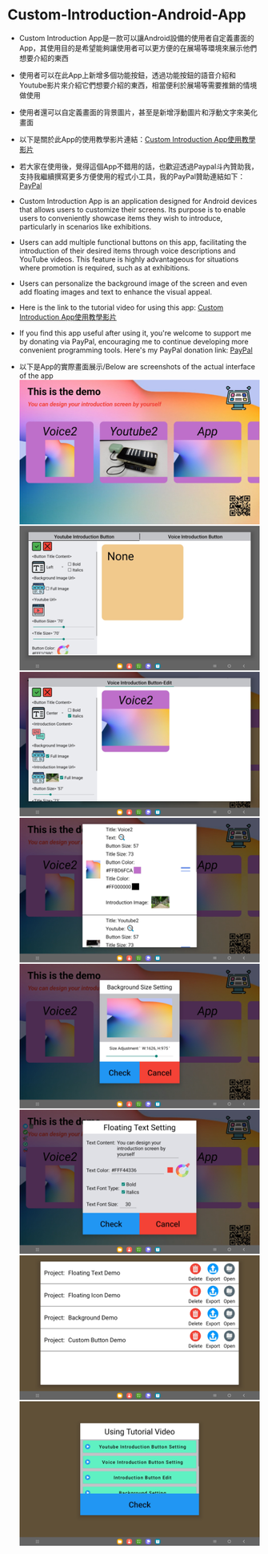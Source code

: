 # Custom-Introduction-Android-App
* Custom Introduction App是一款可以讓Android設備的使用者自定義畫面的App，其使用目的是希望能夠讓使用者可以更方便的在展場等環境來展示他們想要介紹的東西
* 使用者可以在此App上新增多個功能按鈕，透過功能按鈕的語音介紹和Youtube影片來介紹它們想要介紹的東西，相當便利於展場等需要推銷的情境做使用
* 使用者還可以自定義畫面的背景圖片，甚至是新增浮動圖片和浮動文字來美化畫面
* 以下是關於此App的使用教學影片連結：[Custom Introduction App使用教學影片](https://www.youtube.com/watch?v=eWYWM3D2eA4&list=PL2Ol_wvHWWn_rc_zv9_KlCt4sjPvKHpGT&ab_channel=ChisanamiseCoding)

* 若大家在使用後，覺得這個App不錯用的話，也歡迎透過Paypal斗內贊助我，支持我繼續撰寫更多方便使用的程式小工具，我的PayPal贊助連結如下：[PayPal](https://paypal.me/chisanamisecoding?country.x=TW&locale.x=zh_TW)

* Custom Introduction App is an application designed for Android devices that allows users to customize their screens. Its purpose is to enable users to conveniently showcase items they wish to introduce, particularly in scenarios like exhibitions.
*  Users can add multiple functional buttons on this app, facilitating the introduction of their desired items through voice descriptions and YouTube videos. This feature is highly advantageous for situations where promotion is required, such as at exhibitions.
*  Users can personalize the background image of the screen and even add floating images and text to enhance the visual appeal.
*  Here is the link to the tutorial video for using this app: [Custom Introduction App使用教學影片](https://www.youtube.com/watch?v=eWYWM3D2eA4&list=PL2Ol_wvHWWn_rc_zv9_KlCt4sjPvKHpGT&ab_channel=ChisanamiseCoding)
*  If you find this app useful after using it, you're welcome to support me by donating via PayPal, encouraging me to continue developing more convenient programming tools. Here's my PayPal donation link: [PayPal](https://paypal.me/chisanamisecoding?country.x=TW&locale.x=zh_TW)

*  以下是App的實際畫面展示/Below are screenshots of the actual interface of the app
![image](https://github.com/Chisanamise/Custom-Introduction-Android-App/blob/main/Demo%20Picture1.jpg)
![image](https://github.com/Chisanamise/Custom-Introduction-Android-App/blob/main/Demo%20Picture2.jpg)
![image](https://github.com/Chisanamise/Custom-Introduction-Android-App/blob/main/Demo%20Picture3.jpg)
![image](https://github.com/Chisanamise/Custom-Introduction-Android-App/blob/main/Demo%20Picture4.jpg)
![image](https://github.com/Chisanamise/Custom-Introduction-Android-App/blob/main/Demo%20Picture5.jpg)
![image](https://github.com/Chisanamise/Custom-Introduction-Android-App/blob/main/Demo%20Picture6.jpg)
![image](https://github.com/Chisanamise/Custom-Introduction-Android-App/blob/main/Demo%20Picture7.jpg)
![image](https://github.com/Chisanamise/Custom-Introduction-Android-App/blob/main/Demo%20Picture8.jpg)
